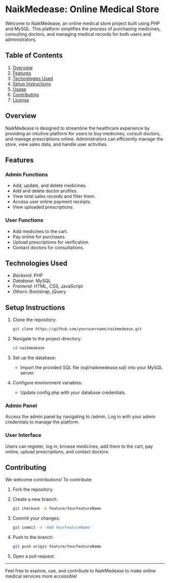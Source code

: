 # NaikMedease: Online Medical Store

Welcome to NaikMedease, an online medical store project built using PHP and MySQL. This platform simplifies the process of purchasing medicines, consulting doctors, and managing medical records for both users and administrators.

## Table of Contents

1. [Overview](#overview)
2. [Features](#features)
3. [Technologies Used](#technologies-used)
4. [Setup Instructions](#setup-instructions)
5. [Usage](#usage)
6. [Contributing](#contributing)
7. [License](#license)

## Overview

NaikMedease is designed to streamline the healthcare experience by providing an intuitive platform for users to buy medicines, consult doctors, and manage prescriptions online. Administrators can efficiently manage the store, view sales data, and handle user activities.

## Features

### Admin Functions
- Add, update, and delete medicines.
- Add and delete doctor profiles.
- View total sales records and filter them.
- Access user online payment receipts.
- View uploaded prescriptions.

### User Functions
- Add medicines to the cart.
- Pay online for purchases.
- Upload prescriptions for verification.
- Contact doctors for consultations.

## Technologies Used

- *Backend*: PHP
- *Database*: MySQL
- *Frontend*: HTML, CSS, JavaScript
- *Others*: Bootstrap, jQuery

## Setup Instructions

1. Clone the repository:

   ```bash
   git clone https://github.com/yourusername/naikmedease.git
   ```

2. Navigate to the project directory:

   ```bash
   cd naikmedease
   ```

3. Set up the database:
   - Import the provided SQL file (sql/naikmedease.sql) into your MySQL server.

4. Configure environment variables:
   - Update config.php with your database credentials.

### Admin Panel
Access the admin panel by navigating to /admin. Log in with your admin credentials to manage the platform.

### User Interface
Users can register, log in, browse medicines, add them to the cart, pay online, upload prescriptions, and contact doctors.

## Contributing

We welcome contributions! To contribute:

1. Fork the repository.
2. Create a new branch:

   ```bash
   git checkout -b feature/YourFeatureName
   ```

3. Commit your changes:

   ```bash
   git commit -m 'Add YourFeatureName'
   ```

4. Push to the branch:

   ```bash
   git push origin feature/YourFeatureName
   ```

5. Open a pull request.

---

Feel free to explore, use, and contribute to NaikMedease to make online medical services more accessible!
